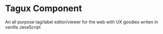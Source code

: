 # Tagux Component
An all purpose tag/label editor/viewer for the web with UX goodies writen in vanilla JavaScript
